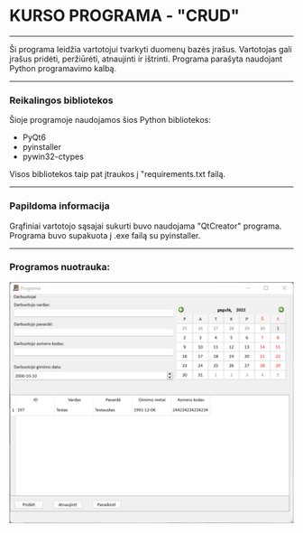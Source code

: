 <h1>KURSO PROGRAMA - "CRUD"</h1>
<hr>
<p>Ši programa leidžia vartotojui tvarkyti duomenų
bazės įrašus. Vartotojas gali įrašus pridėti,
peržiūrėti, atnaujinti ir ištrinti. Programa parašyta
naudojant Python programavimo kalbą.</p>

<hr>

<h3>Reikalingos bibliotekos</h3>
<p>Šioje programoje naudojamos šios Python bibliotekos:</p>
<ul>
<li>PyQt6</li>
<li>pyinstaller</li>
<li>pywin32-ctypes</li>
</ul>
<p>Visos bibliotekos taip pat įtraukos į "requirements.txt
failą.</p>

<hr>

<h3>Papildoma informacija</h3>
<p>Grąfiniai vartotojo sąsajai sukurti
buvo naudojama "QtCreator" programa.
Programa buvo supakuota į .exe failą su pyinstaller.</p>

<hr>

<h3>Programos nuotrauka:</h3>
<img src="https://github.com/CourseRu/Kurso_darbas/blob/main/programos_nuotrauka.png?raw=true">

